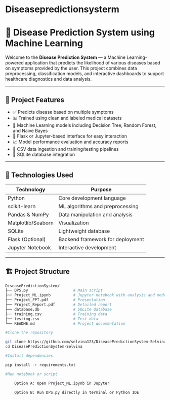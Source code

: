# Diseasepredictionsysterm
# 🧠 Disease Prediction System using Machine Learning

Welcome to the **Disease Prediction System** — a Machine Learning-powered application that predicts the likelihood of various diseases based on symptoms provided by the user. This project combines data preprocessing, classification models, and interactive dashboards to support healthcare diagnostics and data analysis.

---

## 🚀 Project Features

- ✅ Predicts disease based on multiple symptoms
- 📊 Trained using clean and labeled medical datasets
- 🤖 Machine Learning models including Decision Tree, Random Forest, and Naive Bayes
- 🧪 Flask or Jupyter-based interface for easy interaction
- 📈 Model performance evaluation and accuracy reports
- 📁 CSV data ingestion and training/testing pipelines
- 💾 SQLite database integration

---

## 🧰 Technologies Used

| Technology        | Purpose                           |
|------------------|-----------------------------------|
| Python           | Core development language         |
| scikit-learn     | ML algorithms and preprocessing   |
| Pandas & NumPy   | Data manipulation and analysis    |
| Matplotlib/Seaborn | Visualization                    |
| SQLite           | Lightweight database              |
| Flask (Optional) | Backend framework for deployment  |
| Jupyter Notebook | Interactive development           |

---

## 🏗️ Project Structure

```bash
DiseasePredictionSystem/
├── DPS.py                    # Main script
├── Project_ML.ipynb          # Jupyter notebook with analysis and modeling
├── Project_PPT.pdf           # Presentation
├── Project_Report.pdf        # Detailed report
├── database.db               # SQLite database
├── training.csv              # Training data
├── testing.csv               # Test data
└── README.md                 # Project documentation

#Clone the repository

git clone https://github.com/selvina123/DiseasePredictionSystem-Selvina.git
cd DiseasePredictionSystem-Selvina

#Install dependencies

pip install -r requirements.txt

#Run notebook or script

    Option A: Open Project_ML.ipynb in Jupyter

    Option B: Run DPS.py directly in terminal or Python IDE
